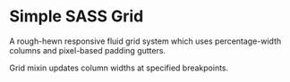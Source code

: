 Simple SASS Grid
================

A rough-hewn responsive fluid grid system which uses percentage-width columns and pixel-based padding gutters. 

Grid mixin updates column widths at specified breakpoints.

